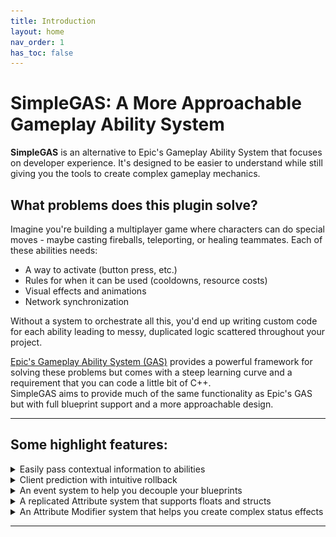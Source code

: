 ```yaml
---
title: Introduction
layout: home
nav_order: 1
has_toc: false
---
```


# SimpleGAS: A More Approachable Gameplay Ability System

**SimpleGAS** is an alternative to Epic's Gameplay Ability System that focuses on developer experience. It's designed to be easier to understand while still giving you the tools to create complex gameplay mechanics.

## What problems does this plugin solve?

Imagine you're building a multiplayer game where characters can do special moves - maybe casting fireballs, teleporting, or healing teammates. Each of these abilities needs:

- A way to activate (button press, etc.)
- Rules for when it can be used (cooldowns, resource costs)
- Visual effects and animations
- Network synchronization

Without a system to orchestrate all this, you'd end up writing custom code for each ability leading to messy, duplicated logic scattered throughout your project.

[Epic's Gameplay Ability System (GAS)](https://dev.epicgames.com/documentation/en-us/unreal-engine/gameplay-ability-system-for-unreal-engine) provides a powerful framework for solving these problems but comes with a steep learning curve and a requirement that you can code a little bit of C++.    
SimpleGAS aims to provide much of the same functionality as Epic's GAS but with full blueprint support and a more approachable design.

---

## Some highlight features:

<details markdown="1">
<summary>Easily pass contextual information to abilities</summary>

You can pass any struct as context to abilities when activating them:  
  ![screenshot of activating an ability with a context payload](images/index_1.png)  
Within the ability, you can access this context payload to make decisions about how the ability should behave:  
  ![screenshot of using a context payload within an ability](images/index_2.png)

</details>

<details markdown="1">
<summary>Client prediction with intuitive rollback</summary>

Abilities can be executed predictively on the client and then the prediction can be corrected if the server disagrees with the outcome.  

### How does it work?:  
  1. You create a struct that describes a snapshot of the ability state at the time of the ability activation: (I called my structs `S_HitResultSnapshot` and `S_HitResultSnapshotCollection` in the example below)  
    ![screenshot of creating a snapshot struct](images/index_3.png)
  2. Within your ability, when you reach a point where the client and server need to agree on the outcome, you can take a snapshot of the ability's state using the struct you created earlier. Both the client and server version of the ability does this.
    ![screenshot of rolling back to a snapshot](images/index_4.png)
  3. The server then replicates the result of its snapshot to the client and if the client result differs from the server result, the correction callback function is run. In this function you can adjust the client state to match the server state.  
    ![screenshot of a correction callback function](images/index_5.png)

</details>

<details markdown="1">
<summary>An event system to help you decouple your blueprints</summary>

SimpleGAS comes bundled with the [Simple Event Subsystem](https://github.com/strayTrain/SimpleEventSubsystemPlugin) plugin which allows you to send and receive events from almost anywhere in your game. The benefit of this is that you can have your blueprints communicate without needing to know about each other. This makes it easier to keep your code clean and organized.  

### How does it work?
You call the subsystem to send an event from one blueprint:   
  ![screenshot of sending an event](pages/concepts/event_system/events_1.png)  
And receive them in another (or the same) blueprint:   
  ![screenshot of receiving an event](pages/concepts/event_system/events_3.png)

SimpleGAS makes use of this system to make it easy to react to [many different kinds of events](pages/event_reference/event_reference.html). For example, you can listen for when an an attribute changes.   
  ![a screenshot of listening for an event](pages/concepts/attributes/attributes_6.png)

</details>

<details markdown="1">
<summary>A replicated Attribute system that supports floats and structs</summary>

Attributes are defined fully in blueprints using a gameplay tag.  
Here's an example of a float attribute:  
  ![a screenshot of a float attribute](pages/concepts/attributes/attributes_1.png)  
And here's an example of a struct attribute:  
  ![a screenshot of a struct attribute](pages/concepts/attributes/attributes_2.png)

They're straightforward to update and automatically replicate and send events when they change.  
  ![a screenshot of an attribute update](pages/concepts/attributes/attributes_3.png)  
  ![a screenshot of waiting for a float attribute to change](pages/concepts/attributes/attributes_7.png)  

With a [bit of setup](pages/concepts/attributes/attributes.html#struct-attribute-handlers), you can even get automatic events for each member of a struct attribute that gets changed.  
  ![a screenshot of listening for a struct event](images/index_6.png)

</details>

<details markdown="1">
<summary>An Attribute Modifier system that helps you create complex status effects</summary>

Attributes Modifiers are SimpleGAS's version of Gameplay Effects. They allow you to modify multiple attributes at once and trigger side effects like activating cosmetic abilities, sending events or applying more modifiers.  

This is what an attribute modifier configuration looks like:  
  ![a screenshot of an attribute modifier](images/index_7.png)

Attribute Modifiers come with overridable functions that allow you to run custom logic at various points in the modifier's lifecycle:  
  ![a screenshot of an attribute modifier lifecycle function](images/index_8.png)

You can set up several common scenarios with minimal setup:  
1. Reduce the player's Armour by an amount and if the damage makes the Armour go below 0, remove the leftover damage from the Health attribute.  
  ![a screenshot of a damage modifier](images/index_9.png)
2. Use a custom calculation function to decide how much damage to apply.  
  ![a screenshot of a custom calculation setup in the class default variables](images/index_10.png)  
  ![a screenshot of a custom input function definition](images/index_11.png)  
  ![a screenshot of a custom operation definition](images/index_12.png)
3. ... and more complicated setups like:
  - A melee damage modifier that applies damage and activates a knockback ability on the target but if they have a `PlayerStatus.Parrying` tag, activate the knockback on the instigator instead.  
  - A modifier that damages both the instigator and target if the target has a `PlayerStatus.DamageReflection` tag.
  - A damage over time modifier that applies a set amount of damage every second for a set duration and at the end of the duration, applies a big burst of damage for every stack of the modifier that was applied.

</details>

---